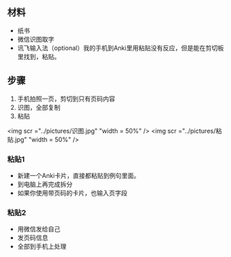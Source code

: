 ## 材料
* 纸书
* 微信识图取字
* 讯飞输入法（optional）我的手机到Anki里用粘贴没有反应，但是能在剪切板里找到，粘贴。

## 步骤
1. 手机拍照一页，剪切到只有页码内容
2. 识图，全部复制
3. 粘贴

<img scr ="../pictures/识图.jpg" "width = 50%" />
<img scr ="../pictures/粘贴.jpg" "width = 50%" />



### 粘贴1
* 新建一个Anki卡片，直接都粘贴到例句里面。
* 到电脑上再完成拆分
* 如果你使用带页码的卡片，也输入页字段

### 粘贴2
* 用微信发给自己
* 发页码信息
* 全部到手机上处理

